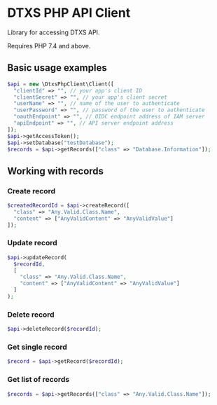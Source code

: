 # DTXS PHP API Client

Library for accessing DTXS API.

Requires PHP 7.4 and above.

## Basic usage examples

```php
$api = new \DtxsPhpClient\Client([
  "clientId" => "", // your app's client ID
  "clientSecret" => "", // your app's client secret
  "userName" => "", // name of the user to authenticate
  "userPassword" => "", // password of the user to authenticate
  "oauthEndpoint" => "", // OIDC endpoint address of IAM server
  "apiEndpoint" => "", // API server endpoint address
]);
$api->getAccessToken();
$api->setDatabase("testDatabase");
$records = $api->getRecords(["class" => "Database.Information"]);
```

## Working with records

### Create record

```php
$createdRecordId = $api->createRecord([
  "class" => "Any.Valid.Class.Name",
  "content" => ["AnyValidContent" => "AnyValidValue"]
]);
```

### Update record

```php
$api->updateRecord(
  $recordId,
  [
    "class" => "Any.Valid.Class.Name",
    "content" => ["AnyValidContent" => "AnyValidValue"]
  ]
);
```

### Delete record

```php
$api->deleteRecord($recordId);
```

### Get single record

```php
$record = $api->getRecord($recordId);
```

### Get list of records

```php
$records = $api->getRecords(["class" => "Any.Valid.Class.Name"]);
```